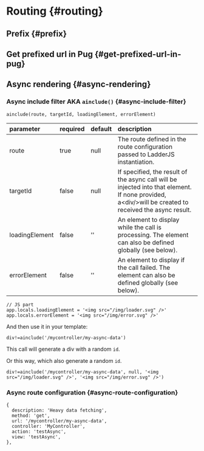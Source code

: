 # Routing {#routing}

## Prefix {#prefix}

## Get prefixed url in Pug {#get-prefixed-url-in-pug}

## Async rendering {#async-rendering}

### Async include filter AKA `ainclude()` {#async-include-filter}

`ainclude(route, targetId, loadingElement, errorElement)`

| parameter | required | default | description |
| :--- | :--- | :--- | :--- |
| route | true | null | The route defined in the route configuration passed to LadderJS instantiation. |
| targetId | false | null | If specified, the result of the async call will be injected into that element. If none provided, a&lt;div/&gt;will be created to received the async result. |
| loadingElement | false | '' | An element to display while the call is processing. The element can also be defined globally \(see below\). |
| errorElement | false | '' | An element to display if the call failed. The element can also be defined globally \(see below\). |



```
// JS part
app.locals.loadingElement = '<img src="/img/loader.svg" />'
app.locals.errorElement = '<img src="/img/error.svg" />'
```

And then use it in your template:

```
div!=ainclude('/mycontroller/my-async-data')
```

This call will generate a div with a random `id`.

Or this way, which also generate a random `id`.

```
div!=ainclude('/mycontroller/my-async-data', null, '<img src="/img/loader.svg" />', '<img src="/img/error.svg" />')
```

### Async route configuration {#async-route-configuration}

```
{
  description: 'Heavy data fetching',
  method: 'get',
  url: '/mycontroller/my-async-data',
  controller: 'MyController',
  action: 'testAsync',
  view: 'testAsync',
},
```



